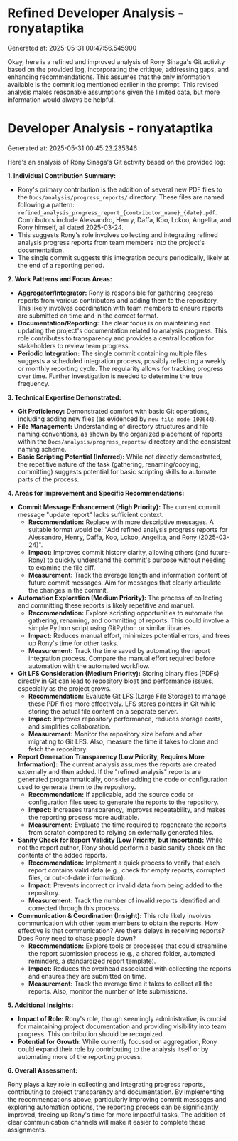 # Refined Developer Analysis - ronyataptika
Generated at: 2025-05-31 00:47:56.545900

Okay, here is a refined and improved analysis of Rony Sinaga's Git activity based on the provided log, incorporating the critique, addressing gaps, and enhancing recommendations.  This assumes that the only information available is the commit log mentioned earlier in the prompt. This revised analysis makes reasonable assumptions given the limited data, but more information would always be helpful.

# Developer Analysis - ronyataptika
Generated at: 2025-05-31 00:45:23.235346

Here's an analysis of Rony Sinaga's Git activity based on the provided log:

**1. Individual Contribution Summary:**

*   Rony's primary contribution is the addition of several new PDF files to the `Docs/analysis/progress_reports/` directory. These files are named following a pattern: `refined_analysis_progress_report_{contributor_name}_{date}.pdf`. Contributors include Alessandro, Henry, Daffa, Koo, Lckoo, Angelita, and Rony himself, all dated 2025-03-24.
*   This suggests Rony's role involves collecting and integrating refined analysis progress reports from team members into the project's documentation.
*   The single commit suggests this integration occurs periodically, likely at the end of a reporting period.

**2. Work Patterns and Focus Areas:**

*   **Aggregator/Integrator:** Rony is responsible for gathering progress reports from various contributors and adding them to the repository. This likely involves coordination with team members to ensure reports are submitted on time and in the correct format.
*   **Documentation/Reporting:** The clear focus is on maintaining and updating the project's documentation related to analysis progress. This role contributes to transparency and provides a central location for stakeholders to review team progress.
*   **Periodic Integration:** The single commit containing multiple files suggests a scheduled integration process, possibly reflecting a weekly or monthly reporting cycle. The regularity allows for tracking progress over time.  Further investigation is needed to determine the true frequency.

**3. Technical Expertise Demonstrated:**

*   **Git Proficiency:** Demonstrated comfort with basic Git operations, including adding new files (as evidenced by `new file mode 100644`).
*   **File Management:** Understanding of directory structures and file naming conventions, as shown by the organized placement of reports within the `Docs/analysis/progress_reports/` directory and the consistent naming scheme.
*   **Basic Scripting Potential (Inferred):** While not directly demonstrated, the repetitive nature of the task (gathering, renaming/copying, committing) suggests potential for basic scripting skills to automate parts of the process.

**4. Areas for Improvement and Specific Recommendations:**

*   **Commit Message Enhancement (High Priority):**  The current commit message "update report" lacks sufficient context.
    *   **Recommendation:**  Replace with more descriptive messages.  A suitable format would be: "Add refined analysis progress reports for Alessandro, Henry, Daffa, Koo, Lckoo, Angelita, and Rony (2025-03-24)".
    *   **Impact:**  Improves commit history clarity, allowing others (and future-Rony) to quickly understand the commit's purpose without needing to examine the file diff.
    *   **Measurement:** Track the average length and information content of future commit messages. Aim for messages that clearly articulate the changes in the commit.
*   **Automation Exploration (Medium Priority):**  The process of collecting and committing these reports is likely repetitive and manual.
    *   **Recommendation:**  Explore scripting opportunities to automate the gathering, renaming, and committing of reports.  This could involve a simple Python script using GitPython or similar libraries.
    *   **Impact:**  Reduces manual effort, minimizes potential errors, and frees up Rony's time for other tasks.
    *   **Measurement:** Track the time saved by automating the report integration process.  Compare the manual effort required before automation with the automated workflow.
*   **Git LFS Consideration (Medium Priority):** Storing binary files (PDFs) directly in Git can lead to repository bloat and performance issues, especially as the project grows.
    *   **Recommendation:** Evaluate Git LFS (Large File Storage) to manage these PDF files more effectively.  LFS stores pointers in Git while storing the actual file content on a separate server.
    *   **Impact:** Improves repository performance, reduces storage costs, and simplifies collaboration.
    *   **Measurement:** Monitor the repository size before and after migrating to Git LFS. Also, measure the time it takes to clone and fetch the repository.
*   **Report Generation Transparency (Low Priority, Requires More Information):**  The current analysis assumes the reports are created externally and then added. If the "refined analysis" reports are generated programmatically, consider adding the code or configuration used to generate them to the repository.
    *   **Recommendation:** If applicable, add the source code or configuration files used to generate the reports to the repository.
    *   **Impact:** Increases transparency, improves repeatability, and makes the reporting process more auditable.
    *   **Measurement:**  Evaluate the time required to regenerate the reports from scratch compared to relying on externally generated files.
*   **Sanity Check for Report Validity (Low Priority, but Important):** While not the report author, Rony should perform a basic sanity check on the contents of the added reports.
    *   **Recommendation:** Implement a quick process to verify that each report contains valid data (e.g., check for empty reports, corrupted files, or out-of-date information).
    *   **Impact:** Prevents incorrect or invalid data from being added to the repository.
    *   **Measurement:** Track the number of invalid reports identified and corrected through this process.
*   **Communication & Coordination (Insight):** This role likely involves communication with other team members to obtain the reports. How effective is that communication? Are there delays in receiving reports? Does Rony need to chase people down?
    *   **Recommendation:**  Explore tools or processes that could streamline the report submission process (e.g., a shared folder, automated reminders, a standardized report template).
    *   **Impact:**  Reduces the overhead associated with collecting the reports and ensures they are submitted on time.
    *   **Measurement:** Track the average time it takes to collect all the reports. Also, monitor the number of late submissions.

**5. Additional Insights:**

*   **Impact of Role:** Rony's role, though seemingly administrative, is crucial for maintaining project documentation and providing visibility into team progress. This contribution should be recognized.
*   **Potential for Growth:** While currently focused on aggregation, Rony could expand their role by contributing to the analysis itself or by automating more of the reporting process.

**6. Overall Assessment:**

Rony plays a key role in collecting and integrating progress reports, contributing to project transparency and documentation. By implementing the recommendations above, particularly improving commit messages and exploring automation options, the reporting process can be significantly improved, freeing up Rony's time for more impactful tasks. The addition of clear communication channels will make it easier to complete these assignments.
